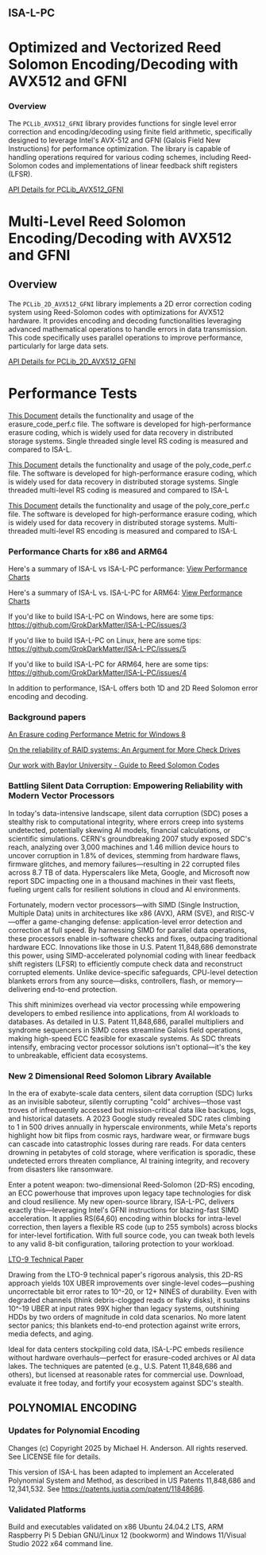 ISA-L-PC
--------

# Optimized and Vectorized Reed Solomon Encoding/Decoding with AVX512 and GFNI

### Overview 
The `PCLib_AVX512_GFNI` library provides functions for single level error correction and encoding/decoding using finite field arithmetic, specifically designed to leverage Intel's AVX-512 and GFNI (Galois Field New Instructions) for performance optimization. The library is capable of handling operations required for various coding schemes, including Reed-Solomon codes and implementations of linear feedback shift registers (LFSR).

[API Details for PCLib_AVX512_GFNI](https://github.com/GrokDarkMatter/ISA-L-PC/blob/master/Documentation/PCLib_AVX512_GFNI_READ_ME.md)
# Multi-Level Reed Solomon Encoding/Decoding with AVX512 and GFNI
## Overview

The `PCLib_2D_AVX512_GFNI` library implements a 2D error correction coding system using Reed-Solomon codes with optimizations for AVX512 hardware. It provides encoding and decoding functionalities leveraging advanced mathematical operations to handle errors in data transmission. This code specifically uses parallel operations to improve performance, particularly for large data sets.

[API Details for PCLib_2D_AVX512_GFNI](https://github.com/GrokDarkMatter/ISA-L-PC/blob/master/Documentation/PCLib_2D_AVX512_GFNI_READ_ME.md)

# Performance Tests

[This Document](https://github.com/GrokDarkMatter/ISA-L-PC/blob/master/Documentation/erasure_code_perf_READ_ME.md) details the functionality and usage of the erasure_code_perf.c file. The software is developed for high-performance erasure coding, which is widely used for data recovery in distributed storage systems. Single threaded single level RS coding is measured and compared to ISA-L.

[This Document](https://github.com/GrokDarkMatter/ISA-L-PC/blob/master/Documentation/poly_code_perf_READ_ME.md) details the functionality and usage of the poly_code_perf.c file. The software is developed for high-performance erasure coding, which is widely used for data recovery in distributed storage systems. Single threaded multi-level RS coding is measured and compared to ISA-L

[This Document](https://github.com/GrokDarkMatter/ISA-L-PC/blob/master/Documentation/poly_core_perf_READ_ME.md) details the functionality and usage of the poly_core_perf.c file. The software is developed for high-performance erasure coding, which is widely used for data recovery in distributed storage systems. Multi-threaded multi-level RS encoding is measured and compared to ISA-L

### Performance Charts for x86 and ARM64

Here's a summary of ISA-L vs ISA-L-PC performance: [View Performance Charts](https://github.com/GrokDarkMatter/ISA-L-PC/blob/master/ISA-LvISA-L-PC.pdf)

Here's a summary of ISA-L vs. ISA-L-PC for ARM64: [View Performance Charts](https://github.com/GrokDarkMatter/ISA-L-PC/blob/master/ISA-LvISA-L-PC_AARCH64.pdf)

If you'd like to build ISA-L-PC on Windows, here are some tips: https://github.com/GrokDarkMatter/ISA-L-PC/issues/3

If you'd like to build ISA-L-PC on Linux, here are some tips: https://github.com/GrokDarkMatter/ISA-L-PC/issues/5

If you'd like to build ISA-L-PC for ARM64, here are some tips: https://github.com/GrokDarkMatter/ISA-L-PC/issues/4

In addition to performance, ISA-L offers both 1D and 2D Reed Solomon error encoding and decoding.

### Background papers

[An Erasure coding Performance Metric for Windows 8](https://github.com/GrokDarkMatter/ISA-L-PC/blob/master/MathPapers/ECPWin8g.pdf)

[On the reliability of RAID systems: An Argument for More Check Drives](https://github.com/GrokDarkMatter/ISA-L-PC/blob/master/MathPapers/ECRAIDReliability.pdf)


[Our work with Baylor University - Guide to Reed Solomon Codes](https://github.com/GrokDarkMatter/ISA-L-PC/blob/master/MathPapers/BaylorWork-b188a16.pdf)

### Battling Silent Data Corruption: Empowering Reliability with Modern Vector Processors

In today's data-intensive landscape, silent data corruption (SDC) poses a stealthy risk to computational integrity, where errors creep into systems undetected, potentially skewing AI models, financial calculations, or scientific simulations. CERN's groundbreaking 2007 study exposed SDC's reach, analyzing over 3,000 machines and 1.46 million device hours to uncover corruption in 1.8% of devices, stemming from hardware flaws, firmware glitches, and memory failures—resulting in 22 corrupted files across 8.7 TB of data. Hyperscalers like Meta, Google, and Microsoft now report SDC impacting one in a thousand machines in their vast fleets, fueling urgent calls for resilient solutions in cloud and AI environments.

Fortunately, modern vector processors—with SIMD (Single Instruction, Multiple Data) units in architectures like x86 (AVX), ARM (SVE), and RISC-V—offer a game-changing defense: application-level error detection and correction at full speed. By harnessing SIMD for parallel data operations, these processors enable in-software checks and fixes, outpacing traditional hardware ECC. Innovations like those in U.S. Patent 11,848,686 demonstrate this power, using SIMD-accelerated polynomial coding with linear feedback shift registers (LFSR) to efficiently compute check data and reconstruct corrupted elements. Unlike device-specific safeguards, CPU-level detection blankets errors from any source—disks, controllers, flash, or memory—delivering end-to-end protection.

This shift minimizes overhead via vector processing while empowering developers to embed resilience into applications, from AI workloads to databases. As detailed in U.S. Patent 11,848,686, parallel multipliers and syndrome sequencers in SIMD cores streamline Galois field operations, making high-speed ECC feasible for exascale systems. As SDC threats intensify, embracing vector processor solutions isn't optional—it's the key to unbreakable, efficient data ecosystems.

### New 2 Dimensional Reed Solomon Library Available

In the era of exabyte-scale data centers, silent data corruption (SDC) lurks as an invisible saboteur, silently corrupting "cold" archives—those vast troves of infrequently accessed but mission-critical data like backups, logs, and historical datasets. A 2023 Google study revealed SDC rates climbing to 1 in 500 drives annually in hyperscale environments, while Meta's reports highlight how bit flips from cosmic rays, hardware wear, or firmware bugs can cascade into catastrophic losses during rare reads. For data centers drowning in petabytes of cold storage, where verification is sporadic, these undetected errors threaten compliance, AI training integrity, and recovery from disasters like ransomware.

Enter a potent weapon: two-dimensional Reed-Solomon (2D-RS) encoding, an ECC powerhouse that improves upon legacy tape technologies for disk and cloud resilience. My new open-source library, ISA-L-PC, delivers exactly this—leveraging Intel's GFNI instructions for blazing-fast SIMD acceleration. It applies RS(64,60) encoding within blocks for intra-level correction, then layers a flexible RS code (up to 255 symbols) across blocks for inter-level fortification. With full source code, you can tweak both levels to any valid 8-bit configuration, tailoring protection to your workload.

[LTO-9 Technical Paper](https://github.com/GrokDarkMatter/ISA-L-PC/blob/master/MathPapers/LTO-UBER-Technical-Paper-August-2022.pdf)

Drawing from the LTO-9 technical paper's rigorous analysis, this 2D-RS approach yields 10X UBER improvements over single-level codes—pushing uncorrectable bit error rates to 10^-20, or 12+ NINES of durability. Even with degraded channels (think debris-clogged reads or flaky disks), it sustains 10^-19 UBER at input rates 99X higher than legacy systems, outshining HDDs by two orders of magnitude in cold data scenarios. No more latent sector panics; this blankets end-to-end protection against write errors, media defects, and aging.

Ideal for data centers stockpiling cold data, ISA-L-PC embeds resilience without hardware overhauls—perfect for erasure-coded archives or AI data lakes. The techniques are patented (e.g., U.S. Patent 11,848,686 and others), but licensed at reasonable rates for commercial use. Download, evaluate it free today, and fortify your ecosystem against SDC's stealth.

POLYNOMIAL ENCODING
-------------------

### Updates for Polynomial Encoding

Changes (c) Copyright 2025 by Michael H. Anderson. All rights reserved. See LICENSE file for details.

This version of ISA-L has been adapted to implement an Accelerated Polynomial System and Method, as described in US Patents 11,848,686 and 12,341,532. See https://patents.justia.com/patent/11848686.

### Validated Platforms

Build and executables validated on x86 Ubuntu 24.04.2 LTS, ARM Raspberry Pi 5 Debian GNU/Linux 12 (bookworm) and Windows 11/Visual Studio 2022 x64 command line.
